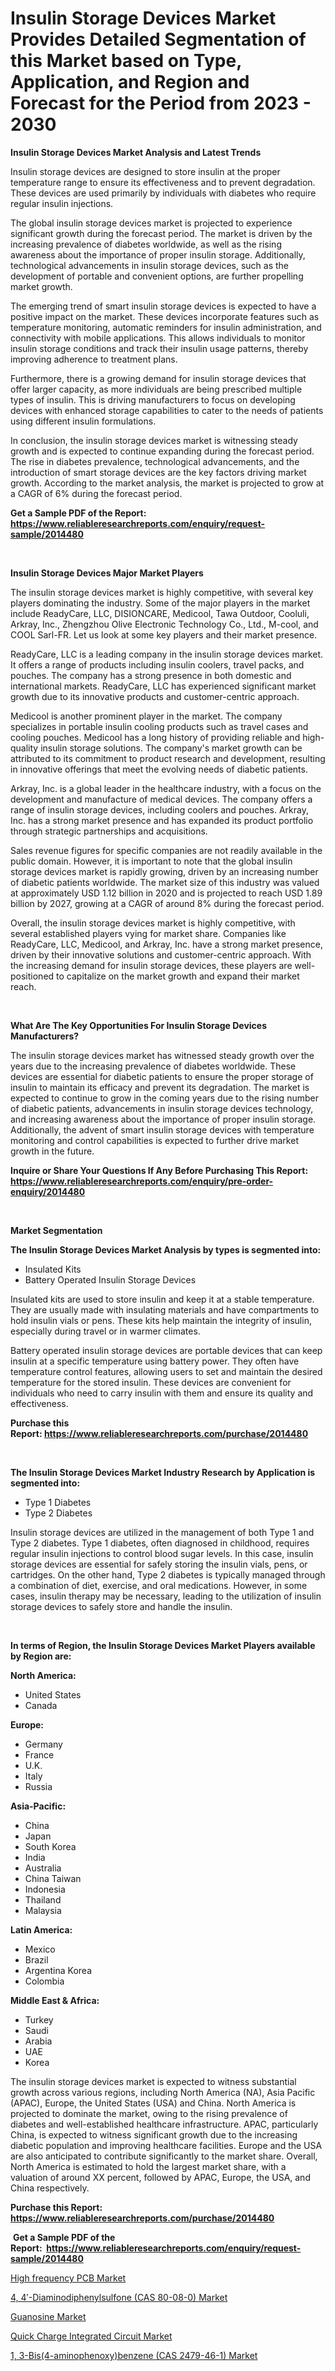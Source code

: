 <p><h1>Insulin Storage Devices Market Provides Detailed Segmentation of this Market based on Type, Application, and Region and Forecast for the Period from 2023 - 2030</h1></p><p><strong>Insulin Storage Devices Market Analysis and Latest Trends</strong></p>
<p><p>Insulin storage devices are designed to store insulin at the proper temperature range to ensure its effectiveness and to prevent degradation. These devices are used primarily by individuals with diabetes who require regular insulin injections.</p><p>The global insulin storage devices market is projected to experience significant growth during the forecast period. The market is driven by the increasing prevalence of diabetes worldwide, as well as the rising awareness about the importance of proper insulin storage. Additionally, technological advancements in insulin storage devices, such as the development of portable and convenient options, are further propelling market growth.</p><p>The emerging trend of smart insulin storage devices is expected to have a positive impact on the market. These devices incorporate features such as temperature monitoring, automatic reminders for insulin administration, and connectivity with mobile applications. This allows individuals to monitor insulin storage conditions and track their insulin usage patterns, thereby improving adherence to treatment plans.</p><p>Furthermore, there is a growing demand for insulin storage devices that offer larger capacity, as more individuals are being prescribed multiple types of insulin. This is driving manufacturers to focus on developing devices with enhanced storage capabilities to cater to the needs of patients using different insulin formulations.</p><p>In conclusion, the insulin storage devices market is witnessing steady growth and is expected to continue expanding during the forecast period. The rise in diabetes prevalence, technological advancements, and the introduction of smart storage devices are the key factors driving market growth. According to the market analysis, the market is projected to grow at a CAGR of 6% during the forecast period.</p></p>
<p><strong>Get a Sample PDF of the Report:&nbsp; <a href="https://www.reliableresearchreports.com/enquiry/request-sample/2014480">https://www.reliableresearchreports.com/enquiry/request-sample/2014480</a></strong></p>
<p>&nbsp;</p>
<p><strong>Insulin Storage Devices Major Market Players</strong></p>
<p><p>The insulin storage devices market is highly competitive, with several key players dominating the industry. Some of the major players in the market include ReadyCare, LLC, DISIONCARE, Medicool, Tawa Outdoor, Cooluli, Arkray, Inc., Zhengzhou Olive Electronic Technology Co., Ltd., M-cool, and COOL Sarl-FR. Let us look at some key players and their market presence.</p><p>ReadyCare, LLC is a leading company in the insulin storage devices market. It offers a range of products including insulin coolers, travel packs, and pouches. The company has a strong presence in both domestic and international markets. ReadyCare, LLC has experienced significant market growth due to its innovative products and customer-centric approach.</p><p>Medicool is another prominent player in the market. The company specializes in portable insulin cooling products such as travel cases and cooling pouches. Medicool has a long history of providing reliable and high-quality insulin storage solutions. The company's market growth can be attributed to its commitment to product research and development, resulting in innovative offerings that meet the evolving needs of diabetic patients.</p><p>Arkray, Inc. is a global leader in the healthcare industry, with a focus on the development and manufacture of medical devices. The company offers a range of insulin storage devices, including coolers and pouches. Arkray, Inc. has a strong market presence and has expanded its product portfolio through strategic partnerships and acquisitions.</p><p>Sales revenue figures for specific companies are not readily available in the public domain. However, it is important to note that the global insulin storage devices market is rapidly growing, driven by an increasing number of diabetic patients worldwide. The market size of this industry was valued at approximately USD 1.12 billion in 2020 and is projected to reach USD 1.89 billion by 2027, growing at a CAGR of around 8% during the forecast period.</p><p>Overall, the insulin storage devices market is highly competitive, with several established players vying for market share. Companies like ReadyCare, LLC, Medicool, and Arkray, Inc. have a strong market presence, driven by their innovative solutions and customer-centric approach. With the increasing demand for insulin storage devices, these players are well-positioned to capitalize on the market growth and expand their market reach.</p></p>
<p>&nbsp;</p>
<p><strong>What Are The Key Opportunities For Insulin Storage Devices Manufacturers?</strong></p>
<p><p>The insulin storage devices market has witnessed steady growth over the years due to the increasing prevalence of diabetes worldwide. These devices are essential for diabetic patients to ensure the proper storage of insulin to maintain its efficacy and prevent its degradation. The market is expected to continue to grow in the coming years due to the rising number of diabetic patients, advancements in insulin storage devices technology, and increasing awareness about the importance of proper insulin storage. Additionally, the advent of smart insulin storage devices with temperature monitoring and control capabilities is expected to further drive market growth in the future.</p></p>
<p><strong>Inquire or Share Your Questions If Any Before Purchasing This Report: <a href="https://www.reliableresearchreports.com/enquiry/pre-order-enquiry/2014480">https://www.reliableresearchreports.com/enquiry/pre-order-enquiry/2014480</a></strong></p>
<p>&nbsp;</p>
<p><strong>Market Segmentation</strong></p>
<p><strong>The Insulin Storage Devices Market Analysis by types is segmented into:</strong></p>
<p><ul><li>Insulated Kits</li><li>Battery Operated Insulin Storage Devices</li></ul></p>
<p><p>Insulated kits are used to store insulin and keep it at a stable temperature. They are usually made with insulating materials and have compartments to hold insulin vials or pens. These kits help maintain the integrity of insulin, especially during travel or in warmer climates.</p><p>Battery operated insulin storage devices are portable devices that can keep insulin at a specific temperature using battery power. They often have temperature control features, allowing users to set and maintain the desired temperature for the stored insulin. These devices are convenient for individuals who need to carry insulin with them and ensure its quality and effectiveness.</p></p>
<p><strong>Purchase this Report:&nbsp;<a href="https://www.reliableresearchreports.com/purchase/2014480">https://www.reliableresearchreports.com/purchase/2014480</a></strong></p>
<p>&nbsp;</p>
<p><strong>The Insulin Storage Devices Market Industry Research by Application is segmented into:</strong></p>
<p><ul><li>Type 1 Diabetes</li><li>Type 2 Diabetes</li></ul></p>
<p><p>Insulin storage devices are utilized in the management of both Type 1 and Type 2 diabetes. Type 1 diabetes, often diagnosed in childhood, requires regular insulin injections to control blood sugar levels. In this case, insulin storage devices are essential for safely storing the insulin vials, pens, or cartridges. On the other hand, Type 2 diabetes is typically managed through a combination of diet, exercise, and oral medications. However, in some cases, insulin therapy may be necessary, leading to the utilization of insulin storage devices to safely store and handle the insulin.</p></p>
<p>&nbsp;</p>
<p><strong>In terms of Region, the Insulin Storage Devices Market Players available by Region are:</strong></p>
<p>
    <p> <strong> North America: </strong>
        <ul>
            <li>United States</li>
            <li>Canada</li>
        </ul>
        </p> 
    <p> <strong> Europe: </strong>
        <ul>
            <li>Germany</li>
            <li>France</li>
            <li>U.K.</li>
            <li>Italy</li>
            <li>Russia</li>
        </ul>
        </p> 
    <p> <strong> Asia-Pacific: </strong>
        <ul>
            <li>China</li>
            <li>Japan</li>
            <li>South Korea</li>
            <li>India</li>
            <li>Australia</li>
            <li>China Taiwan</li>
            <li>Indonesia</li>
            <li>Thailand</li>
            <li>Malaysia</li>
        </ul>
        </p> 
    <p> <strong> Latin America: </strong>
        <ul>
            <li>Mexico</li>
            <li>Brazil</li>
            <li>Argentina Korea</li>
            <li>Colombia</li>
        </ul>
        </p> 
    <p> <strong> Middle East & Africa: </strong>
        <ul>
            <li>Turkey</li>
            <li>Saudi</li>
            <li>Arabia</li>
            <li>UAE</li>
            <li>Korea</li>
        </ul>
    </p>
    </p>
<p><p>The insulin storage devices market is expected to witness substantial growth across various regions, including North America (NA), Asia Pacific (APAC), Europe, the United States (USA) and China. North America is projected to dominate the market, owing to the rising prevalence of diabetes and well-established healthcare infrastructure. APAC, particularly China, is expected to witness significant growth due to the increasing diabetic population and improving healthcare facilities. Europe and the USA are also anticipated to contribute significantly to the market share. Overall, North America is estimated to hold the largest market share, with a valuation of around XX percent, followed by APAC, Europe, the USA, and China respectively.</p></p>
<p><strong>Purchase this Report: <a href="https://www.reliableresearchreports.com/purchase/2014480">https://www.reliableresearchreports.com/purchase/2014480</a></strong></p>
<p>&nbsp;<strong>Get a Sample PDF of the Report:&nbsp;&nbsp;<a href="https://www.reliableresearchreports.com/enquiry/request-sample/2014480">https://www.reliableresearchreports.com/enquiry/request-sample/2014480</a></strong></p>
<p><strong></strong></p>
<p><p><a href="https://github.com/amae102299/Market-Research-Report-List-1/blob/main/high-frequency-pcb-market.md">High frequency PCB Market</a></p><p><a href="https://medium.com/@reportprime01/4-4-diaminodiphenylsulfone-cas-80-08-0-market-trends-and-market-analysis-forecasted-for-period-75da6c731dc6">4, 4′-Diaminodiphenylsulfone (CAS 80-08-0) Market</a></p><p><a href="https://medium.com/@kevinbarnes75/guanosine-market-share-evolution-and-market-growth-trends-2023-2030-2228e62daac8">Guanosine Market</a></p><p><a href="https://github.com/sndrkn/Market-Research-Report-List-1/blob/main/quick-charge-integrated-circuit-market.md">Quick Charge Integrated Circuit Market</a></p><p><a href="https://medium.com/@ridhantakke90/1-3-bis-4-aminophenoxy-benzene-cas-2479-46-1-market-outlook-industry-overview-and-forecast-b5a2972d5075">1, 3-Bis(4-aminophenoxy)benzene (CAS 2479-46-1) Market</a></p></p>